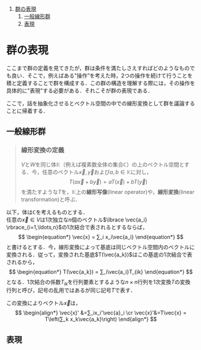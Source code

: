 1. [群の表現](#群の表現)
   1. [一般線形群](#一般線形群)
   2. [表現](#表現)

# 群の表現

ここまで群の定義を見てきたが，群は条件を満たしさえすればどのようなものでも良い．そこで，例えばある"操作”を考えた時，2つの操作を続けて行うことを積と定義することで群を構成する．この群の構造を理解する際には，その操作を具体的に"表現"する必要がある．それこそが群の表現である．

ここで，話を抽象化させるとベクトル空間の中での線形変換として群を議論することに帰着する．

## 一般線形群

> ### 線形変換の定義
>
> $V$と$W$を同じ体$\mathbb{K}$（例えば複素数全体の集合$\mathbb{C}$）の上のベクトル空間とする．今，任意のベクトル$\vec{x},\vec{y}$および$a,b ∈ \mathbb{K}$に対し，
> $$
> \begin{equation*}
>   T(a\vec{x}+b\vec{y}) = aT(\vec{x}) + bT(\vec{y})
> \end{equation*}
> $$
> を満たすような$T$を，$\mathbb{K}$上の**線形写像**(linear operator)や，**線形変換**(linear transformation)と呼ぶ．

以下，体は$\mathbb{C}$を考えるものとする．
<br>
任意の$\vec{x} ∈ V$は1次独立な$n$個のベクトル$\lbrace \vec{a_i} \rbrace_{i=1,\ldots,n}$の1次結合で表されるとするならば，
$$
\begin{equation*}
    \vec{x} = ∑_i x_i\vec{a_i}
\end{equation*}
$$
と書けるとする．今，線形変換によって基底は同じベクトル空間内のベクトルに変換される．従って，変換された基底$T(\vec{a_k})$はこの基底の1次結合で表されるから，
$$
\begin{equation*}
    T(\vec{a_k}) = ∑_i\vec{a_i}T_{ik}
\end{equation*}
$$
となる．1次結合の係数$T_{ik}$を行列要素とするような$n×n$行列を1次変換$T$の変換行列と呼び，記号の乱用ではあるが同じ記号$T$で表す．

この変換によりベクトル$\vec{x}$は，
$$
\begin{align*}
    \vec{x}'
    &=∑_ix_i'\vec{a}_i \cr
    \vec{x}'&=T\vec{x} = T\left(∑_k x_k\vec{a_k}\right)
\end{align*}
$$

## 表現
